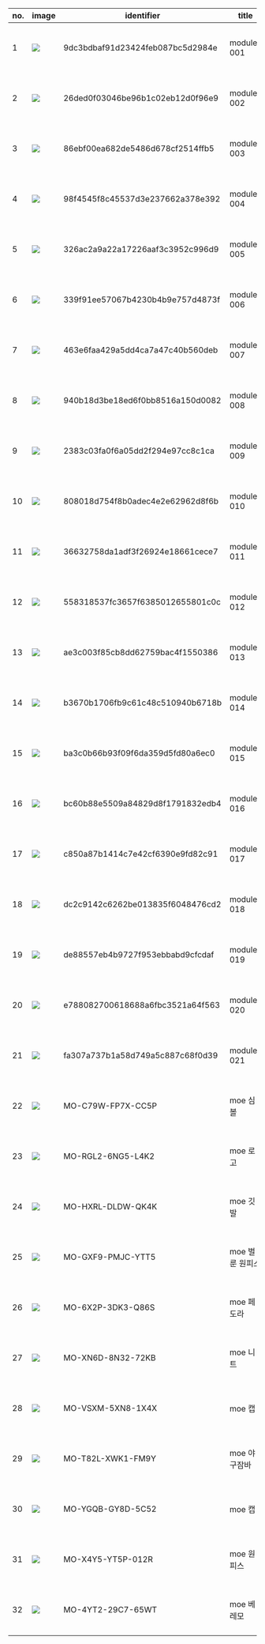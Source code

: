 | no.  | image                                                        | identifier                       | title           | Creator | Created    | dateAccepted | dateCopyrighted | publisher          | contributor | type                 | format                   | extent   | isFormatof | rights              |
| ---- | ------------------------------------------------------------ | -------------------------------- | --------------- | ------- | ---------- | ------------ | --------------- | ------------------ | ----------- | -------------------- | ------------------------ | -------- | ---------- | ------------------- |
| 1    | ![](https://firebasestorage.googleapis.com/v0/b/gitbook-28427.appspot.com/o/assets%2F-MLGhcHCfKFGQyQq_Vm6%2F-MOd7Z_59ZtUMzXXS923%2F-MOdQCuXYM2Scm7B7mws%2F9dc3bdbaf91d23424feb087bc5d2984e.jpg?alt=media&token=fbd7e7fd-9f14-4bb5-8b12-61ca45297d4c) | 9dc3bdbaf91d23424feb087bc5d2984e | modules 001     | 선우훈  | 2020-10-25 | 2020-11-02   | 2020-12-14      | 경기도어린이박물관 | 미팅룸      | interactive resource | application/octet-stream | 620 byte | QR codes   | 공공누리의 제 4유형 |
| 2    | ![](https://firebasestorage.googleapis.com/v0/b/gitbook-28427.appspot.com/o/assets%2F-MLGhcHCfKFGQyQq_Vm6%2F-MOd7Z_59ZtUMzXXS923%2F-MOdQFE7UiLXbkhEId9O%2F26ded0f03046be96b1c02eb12d0f96e9.jpg?alt=media&token=439b98aa-266c-41b8-97ce-ae3cd467d015) | 26ded0f03046be96b1c02eb12d0f96e9 | modules 002     | 선우훈  | 2020-10-25 | 2020-11-02   | 2020-12-14      | 경기도어린이박물관 | 미팅룸      | interactive resource | application/octet-stream | 620 byte | QR codes   | 공공누리의 제 4유형 |
| 3    | ![](https://firebasestorage.googleapis.com/v0/b/gitbook-28427.appspot.com/o/assets%2F-MLGhcHCfKFGQyQq_Vm6%2F-MOd7Z_59ZtUMzXXS923%2F-MOdQHPZJvGpnE9q_RPB%2F86ebf00ea682de5486d678cf2514ffb5.jpg?alt=media&token=42551800-75da-4aa0-ae51-73250541c744) | 86ebf00ea682de5486d678cf2514ffb5 | modules 003     | 선우훈  | 2020-10-25 | 2020-11-02   | 2020-12-14      | 경기도어린이박물관 | 미팅룸      | interactive resource | application/octet-stream | 620 byte | QR codes   | 공공누리의 제 4유형 |
| 4    | ![](https://firebasestorage.googleapis.com/v0/b/gitbook-28427.appspot.com/o/assets%2F-MLGhcHCfKFGQyQq_Vm6%2F-MOd7Z_59ZtUMzXXS923%2F-MOdQJHSjyLeQuB3BYb9%2F98f4545f8c45537d3e237662a378e392.jpg?alt=media&token=ca1f873f-6576-4a76-b930-f8cf7b052dba) | 98f4545f8c45537d3e237662a378e392 | modules 004     | 선우훈  | 2020-10-25 | 2020-11-02   | 2020-12-14      | 경기도어린이박물관 | 미팅룸      | interactive resource | application/octet-stream | 620 byte | QR codes   | 공공누리의 제 4유형 |
| 5    | ![](https://firebasestorage.googleapis.com/v0/b/gitbook-28427.appspot.com/o/assets%2F-MLGhcHCfKFGQyQq_Vm6%2F-MOd7Z_59ZtUMzXXS923%2F-MOdQLXNTPygwHzlUIHk%2F326ac2a9a22a17226aaf3c3952c996d9.jpg?alt=media&token=ce01a417-116b-4f74-a80a-9c2d41844a75) | 326ac2a9a22a17226aaf3c3952c996d9 | modules 005     | 선우훈  | 2020-10-25 | 2020-11-02   | 2020-12-14      | 경기도어린이박물관 | 미팅룸      | interactive resource | application/octet-stream | 620 byte | QR codes   | 공공누리의 제 4유형 |
| 6    | ![](https://firebasestorage.googleapis.com/v0/b/gitbook-28427.appspot.com/o/assets%2F-MLGhcHCfKFGQyQq_Vm6%2F-MOd7Z_59ZtUMzXXS923%2F-MOdQNFafAdZ25pXup1o%2F339f91ee57067b4230b4b9e757d4873f.jpg?alt=media&token=d6a2b4dd-a14c-40f8-9e3a-a715c0c159ad) | 339f91ee57067b4230b4b9e757d4873f | modules 006     | 선우훈  | 2020-10-25 | 2020-11-02   | 2020-12-14      | 경기도어린이박물관 | 미팅룸      | interactive resource | application/octet-stream | 620 byte | QR codes   | 공공누리의 제 4유형 |
| 7    | ![](https://firebasestorage.googleapis.com/v0/b/gitbook-28427.appspot.com/o/assets%2F-MLGhcHCfKFGQyQq_Vm6%2F-MOd7Z_59ZtUMzXXS923%2F-MOdQP2sw-E0R86vl0wS%2F463e6faa429a5dd4ca7a47c40b560deb.jpg?alt=media&token=86a4abd7-95af-4150-98fa-51aa21079d1f) | 463e6faa429a5dd4ca7a47c40b560deb | modules 007     | 선우훈  | 2020-10-25 | 2020-11-02   | 2020-12-14      | 경기도어린이박물관 | 미팅룸      | interactive resource | application/octet-stream | 620 byte | QR codes   | 공공누리의 제 4유형 |
| 8    | ![](https://firebasestorage.googleapis.com/v0/b/gitbook-28427.appspot.com/o/assets%2F-MLGhcHCfKFGQyQq_Vm6%2F-MOd7Z_59ZtUMzXXS923%2F-MOdQR5sCahtvr1VLiju%2F940b18d3be18ed6f0bb8516a150d0082.jpg?alt=media&token=f82f95fb-ffb3-4a2a-9af6-b608bda66bea) | 940b18d3be18ed6f0bb8516a150d0082 | modules 008     | 선우훈  | 2020-10-25 | 2020-11-02   | 2020-12-14      | 경기도어린이박물관 | 미팅룸      | interactive resource | application/octet-stream | 620 byte | QR codes   | 공공누리의 제 4유형 |
| 9    | ![](https://firebasestorage.googleapis.com/v0/b/gitbook-28427.appspot.com/o/assets%2F-MLGhcHCfKFGQyQq_Vm6%2F-MOd7Z_59ZtUMzXXS923%2F-MOdQT9VXzeJatjvA8_l%2F2383c03fa0f6a05dd2f294e97cc8c1ca.jpg?alt=media&token=0eb75664-7aac-4d31-bc61-979c40e1352b) | 2383c03fa0f6a05dd2f294e97cc8c1ca | modules 009     | 선우훈  | 2020-10-25 | 2020-11-02   | 2020-12-14      | 경기도어린이박물관 | 미팅룸      | interactive resource | application/octet-stream | 620 byte | QR codes   | 공공누리의 제 4유형 |
| 10   | ![](https://firebasestorage.googleapis.com/v0/b/gitbook-28427.appspot.com/o/assets%2F-MLGhcHCfKFGQyQq_Vm6%2F-MOd7Z_59ZtUMzXXS923%2F-MOdQVepy1B-491xwFja%2F808018d754f8b0adec4e2e62962d8f6b.jpg?alt=media&token=8cbd98b5-c247-4595-b1bf-15cba5a8d441) | 808018d754f8b0adec4e2e62962d8f6b | modules 010     | 선우훈  | 2020-10-25 | 2020-11-02   | 2020-12-14      | 경기도어린이박물관 | 미팅룸      | interactive resource | application/octet-stream | 620 byte | QR codes   | 공공누리의 제 4유형 |
| 11   | ![](https://firebasestorage.googleapis.com/v0/b/gitbook-28427.appspot.com/o/assets%2F-MLGhcHCfKFGQyQq_Vm6%2F-MOd7Z_59ZtUMzXXS923%2F-MOdQXwt8usnfU7u3q0v%2F36632758da1adf3f26924e18661cece7.jpg?alt=media&token=218feb6a-26f0-484a-8428-db47aec28578) | 36632758da1adf3f26924e18661cece7 | modules 011     | 선우훈  | 2020-10-25 | 2020-11-02   | 2020-12-14      | 경기도어린이박물관 | 미팅룸      | interactive resource | application/octet-stream | 620 byte | QR codes   | 공공누리의 제 4유형 |
| 12   | ![](https://firebasestorage.googleapis.com/v0/b/gitbook-28427.appspot.com/o/assets%2F-MLGhcHCfKFGQyQq_Vm6%2F-MOd7Z_59ZtUMzXXS923%2F-MOdQZx6DkIZUXcLDSsq%2F558318537fc3657f6385012655801c0c.jpg?alt=media&token=fd3596d4-440e-4c22-8e51-7c999cc592a2) | 558318537fc3657f6385012655801c0c | modules 012     | 선우훈  | 2020-10-25 | 2020-11-02   | 2020-12-14      | 경기도어린이박물관 | 미팅룸      | interactive resource | application/octet-stream | 620 byte | QR codes   | 공공누리의 제 4유형 |
| 13   | ![](https://firebasestorage.googleapis.com/v0/b/gitbook-28427.appspot.com/o/assets%2F-MLGhcHCfKFGQyQq_Vm6%2F-MOd7Z_59ZtUMzXXS923%2F-MOdQarp-rZJzFHfXxjU%2Fae3c003f85cb8dd62759bac4f1550386.jpg?alt=media&token=4022e7ba-6507-45ff-8c70-b38d2330378a) | ae3c003f85cb8dd62759bac4f1550386 | modules 013     | 선우훈  | 2020-10-25 | 2020-11-02   | 2020-12-14      | 경기도어린이박물관 | 미팅룸      | interactive resource | application/octet-stream | 620 byte | QR codes   | 공공누리의 제 4유형 |
| 14   | ![](https://firebasestorage.googleapis.com/v0/b/gitbook-28427.appspot.com/o/assets%2F-MLGhcHCfKFGQyQq_Vm6%2F-MOd7Z_59ZtUMzXXS923%2F-MOdQcygjzMhpFaJbos4%2Fb3670b1706fb9c61c48c510940b6718b.jpg?alt=media&token=6bb64318-0807-4f18-96e4-673d5d335a4a) | b3670b1706fb9c61c48c510940b6718b | modules 014     | 선우훈  | 2020-10-25 | 2020-11-02   | 2020-12-14      | 경기도어린이박물관 | 미팅룸      | interactive resource | application/octet-stream | 620 byte | QR codes   | 공공누리의 제 4유형 |
| 15   | ![](https://firebasestorage.googleapis.com/v0/b/gitbook-28427.appspot.com/o/assets%2F-MLGhcHCfKFGQyQq_Vm6%2F-MOd7Z_59ZtUMzXXS923%2F-MOdQfBMg2DTPunucw0K%2Fba3c0b66b93f09f6da359d5fd80a6ec0.jpg?alt=media&token=d249eebc-23f4-4e14-8bbd-7ebf36c24182) | ba3c0b66b93f09f6da359d5fd80a6ec0 | modules 015     | 선우훈  | 2020-10-25 | 2020-11-02   | 2020-12-14      | 경기도어린이박물관 | 미팅룸      | interactive resource | application/octet-stream | 620 byte | QR codes   | 공공누리의 제 4유형 |
| 16   | ![](https://firebasestorage.googleapis.com/v0/b/gitbook-28427.appspot.com/o/assets%2F-MLGhcHCfKFGQyQq_Vm6%2F-MOd7Z_59ZtUMzXXS923%2F-MOdQh0Y8W8UpUwBHHj5%2Fbc60b88e5509a84829d8f1791832edb4.jpg?alt=media&token=9bd67a62-94c6-4e93-8e42-623bae2491c1) | bc60b88e5509a84829d8f1791832edb4 | modules 016     | 선우훈  | 2020-10-25 | 2020-11-02   | 2020-12-14      | 경기도어린이박물관 | 미팅룸      | interactive resource | application/octet-stream | 620 byte | QR codes   | 공공누리의 제 4유형 |
| 17   | ![](https://firebasestorage.googleapis.com/v0/b/gitbook-28427.appspot.com/o/assets%2F-MLGhcHCfKFGQyQq_Vm6%2F-MOd7Z_59ZtUMzXXS923%2F-MOdQjJEW8DXsjNd1rCp%2Fc850a87b1414c7e42cf6390e9fd82c91.jpg?alt=media&token=d9e68662-68dd-4d50-a12d-e78df43e0002) | c850a87b1414c7e42cf6390e9fd82c91 | modules 017     | 선우훈  | 2020-10-25 | 2020-11-02   | 2020-12-14      | 경기도어린이박물관 | 미팅룸      | interactive resource | application/octet-stream | 620 byte | QR codes   | 공공누리의 제 4유형 |
| 18   | ![](https://firebasestorage.googleapis.com/v0/b/gitbook-28427.appspot.com/o/assets%2F-MLGhcHCfKFGQyQq_Vm6%2F-MOd7Z_59ZtUMzXXS923%2F-MOdQmCiAuUHnB_B2Mjz%2Fdc2c9142c6262be013835f6048476cd2.jpg?alt=media&token=3a5b4b84-9e6e-45e6-9d72-069a47d3dd60) | dc2c9142c6262be013835f6048476cd2 | modules 018     | 선우훈  | 2020-10-25 | 2020-11-02   | 2020-12-14      | 경기도어린이박물관 | 미팅룸      | interactive resource | application/octet-stream | 620 byte | QR codes   | 공공누리의 제 4유형 |
| 19   | ![](https://firebasestorage.googleapis.com/v0/b/gitbook-28427.appspot.com/o/assets%2F-MLGhcHCfKFGQyQq_Vm6%2F-MOd7Z_59ZtUMzXXS923%2F-MOdQohpd2cUCri1CUj-%2Fde88557eb4b9727f953ebbabd9cfcdaf.jpg?alt=media&token=36dbe524-c895-4a51-9a54-62ee5c52e09b) | de88557eb4b9727f953ebbabd9cfcdaf | modules 019     | 선우훈  | 2020-10-25 | 2020-11-02   | 2020-12-14      | 경기도어린이박물관 | 미팅룸      | interactive resource | application/octet-stream | 620 byte | QR codes   | 공공누리의 제 4유형 |
| 20   | ![](https://firebasestorage.googleapis.com/v0/b/gitbook-28427.appspot.com/o/assets%2F-MLGhcHCfKFGQyQq_Vm6%2F-MOd7Z_59ZtUMzXXS923%2F-MOdQr-Sxoz7wEfcNbpx%2Fe788082700618688a6fbc3521a64f563.jpg?alt=media&token=d142b308-155a-417f-808c-49182a215658) | e788082700618688a6fbc3521a64f563 | modules 020     | 선우훈  | 2020-10-25 | 2020-11-02   | 2020-12-14      | 경기도어린이박물관 | 미팅룸      | interactive resource | application/octet-stream | 620 byte | QR codes   | 공공누리의 제 4유형 |
| 21   | ![](https://firebasestorage.googleapis.com/v0/b/gitbook-28427.appspot.com/o/assets%2F-MLGhcHCfKFGQyQq_Vm6%2F-MOd7Z_59ZtUMzXXS923%2F-MOdQtBQ1dgmW4B2I_9S%2Ffa307a737b1a58d749a5c887c68f0d39.jpg?alt=media&token=92b022fe-e218-475e-afc3-451e9e2518dd) | fa307a737b1a58d749a5c887c68f0d39 | modules 021     | 선우훈  | 2020-10-25 | 2020-11-02   | 2020-12-14      | 경기도어린이박물관 | 미팅룸      | interactive resource | application/octet-stream | 620 byte | QR codes   | 공공누리의 제 4유형 |
| 22   | ![](C:\Users\user\Desktop\d\dd\MO-C79W-FP7X-CC5P.jpg)        | MO-C79W-FP7X-CC5P                | moe 심볼        | 봉완선  | 2020-11-03 | 2020-11-03   | 2020-12-14      | 경기도어린이박물관 | 미팅룸      | interactive resource | application/octet-stream | -        | ID codes   | 공공누리의 제 4유형 |
| 23   | ![](C:\Users\user\Desktop\d\dd\MO-RGL2-6NG5-L4K2.jpg)        | MO-RGL2-6NG5-L4K2                | moe 로고        | 봉완선  | 2020-11-03 | 2020-11-03   | 2020-12-14      | 경기도어린이박물관 | 미팅룸      | interactive resource | application/octet-stream | -        | ID codes   | 공공누리의 제 4유형 |
| 24   | ![](C:\Users\user\Desktop\d\dd\MO-HXRL-DLDW-QK4K.jpg)        | MO-HXRL-DLDW-QK4K                | moe 깃발        | 봉완선  | 2020-11-03 | 2020-11-03   | 2020-12-14      | 경기도어린이박물관 | 미팅룸      | interactive resource | application/octet-stream | -        | ID codes   | 공공누리의 제 4유형 |
| 25   | ![](C:\Users\user\Desktop\d\dd\MO-GXF9-PMJC-YTT5.jpg)        | MO-GXF9-PMJC-YTT5                | moe 벌룬 원피스 | 봉완선  | 2020-11-03 | 2020-11-03   | 2020-12-14      | 경기도어린이박물관 | 미팅룸      | interactive resource | application/octet-stream | -        | ID codes   | 공공누리의 제 4유형 |
| 26   | ![](C:\Users\user\Desktop\d\dd\MO-6X2P-3DK3-Q86S.jpg)        | MO-6X2P-3DK3-Q86S                | moe 페도라      | 봉완선  | 2020-11-03 | 2020-11-03   | 2020-12-14      | 경기도어린이박물관 | 미팅룸      | interactive resource | application/octet-stream | -        | ID codes   | 공공누리의 제 4유형 |
| 27   | ![](C:\Users\user\Desktop\d\dd\MO-XN6D-8N32-72KB.jpg)        | MO-XN6D-8N32-72KB                | moe 니트        | 봉완선  | 2020-11-03 | 2020-11-03   | 2020-12-14      | 경기도어린이박물관 | 미팅룸      | interactive resource | application/octet-stream | -        | ID codes   | 공공누리의 제 4유형 |
| 28   | ![](C:\Users\user\Desktop\d\dd\MO-VSXM-5XN8-1X4X.jpg)        | MO-VSXM-5XN8-1X4X                | moe 캡          | 봉완선  | 2020-11-03 | 2020-11-03   | 2020-12-14      | 경기도어린이박물관 | 미팅룸      | interactive resource | application/octet-stream | -        | ID codes   | 공공누리의 제 4유형 |
| 29   | ![](C:\Users\user\Desktop\d\dd\MO-T82L-XWK1-FM9Y.jpg)        | MO-T82L-XWK1-FM9Y                | moe 야구잠바    | 봉완선  | 2020-11-03 | 2020-11-03   | 2020-12-14      | 경기도어린이박물관 | 미팅룸      | interactive resource | application/octet-stream | -        | ID codes   | 공공누리의 제 4유형 |
| 30   | ![](C:\Users\user\Desktop\d\dd\MO-YGQB-GY8D-5C52.jpg)        | MO-YGQB-GY8D-5C52                | moe 캡          | 봉완선  | 2020-11-03 | 2020-11-03   | 2020-12-14      | 경기도어린이박물관 | 미팅룸      | interactive resource | application/octet-stream | -        | ID codes   | 공공누리의 제 4유형 |
| 31   | ![](C:\Users\user\Desktop\d\dd\MO-X4Y5-YT5P-012R.jpg)        | MO-X4Y5-YT5P-012R                | moe 원피스      | 봉완선  | 2020-11-03 | 2020-11-03   | 2020-12-14      | 경기도어린이박물관 | 미팅룸      | interactive resource | application/octet-stream | -        | ID codes   | 공공누리의 제 4유형 |
| 32   | ![](C:\Users\user\Desktop\d\dd\MO-4YT2-29C7-65WT.jpg)        | MO-4YT2-29C7-65WT                | moe 베레모      | 봉완선  | 2020-11-03 | 2020-11-03   | 2020-12-14      | 경기도어린이박물관 | 미팅룸      | interactive resource | application/octet-stream | -        | ID codes   | 공공누리의 제 4유형 |
